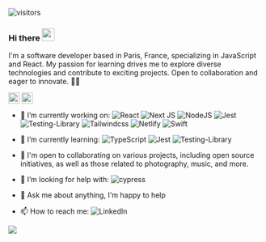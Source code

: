 ![visitors](https://visitor-badge.laobi.icu/badge?page_id=BFlorian91)

### Hi there <img src="https://media.giphy.com/media/hvRJCLFzcasrR4ia7z/giphy.gif" width="25px">

I'm a software developer based in Paris, France, specializing in JavaScript and React. My passion for learning drives me to explore diverse technologies and contribute to exciting projects. Open to collaboration and eager to innovate. 🚀🌟


[<img src="https://raw.githubusercontent.com/hussainweb/hussainweb/main/icons/instagram.png" height="22px" align="center" alt="Follow me on Instagram" title="Follow me on Instagram"/>](https://www.instagram.com/fb.visual/)
[<img src="https://raw.githubusercontent.com/peterthehan/peterthehan/master/assets/linkedin.png" height="22px" align="center" alt="contact me" title="Contact me on Linkedin">](https://www.linkedin.com/in/florianbeaumont/)

- 🔭 I’m currently working on: ![React](https://img.shields.io/badge/react-%2320232a.svg?style=for-the-badge&logo=react&logoColor=%2361DAFB) ![Next JS](https://img.shields.io/badge/Next-black?style=for-the-badge&logo=next.js&logoColor=white) ![NodeJS](https://img.shields.io/badge/node.js-6DA55F?style=for-the-badge&logo=node.js&logoColor=white) ![Jest](https://img.shields.io/badge/-jest-%23C21325?style=for-the-badge&logo=jest&logoColor=white) ![Testing-Library](https://img.shields.io/badge/-TestingLibrary-%23E33332?style=for-the-badge&logo=testing-library&logoColor=white) ![Tailwindcss](https://img.shields.io/badge/Tailwind_CSS-38B2AC?style=for-the-badge&logo=tailwind-css&logoColor=white) ![Netlify](https://img.shields.io/badge/netlify-%23000000.svg?style=for-the-badge&logo=netlify&logoColor=#00C7B7) ![Swift](https://img.shields.io/badge/Swift-FA7343?style=for-the-badge&logo=swift&logoColor=white)

- 🌱 I’m currently learning: ![TypeScript](https://img.shields.io/badge/typescript-%23007ACC.svg?style=for-the-badge&logo=typescript&logoColor=white) ![Jest](https://img.shields.io/badge/-jest-%23C21325?style=for-the-badge&logo=jest&logoColor=white) ![Testing-Library](https://img.shields.io/badge/-TestingLibrary-%23E33332?style=for-the-badge&logo=testing-library&logoColor=white)

- 👯 I'm open to collaborating on various projects, including open source initiatives, as well as those related to photography, music, and more.

- 🤔 I’m looking for help with:  ![cypress](https://img.shields.io/badge/-cypress-%23E5E5E5?style=for-the-badge&logo=cypress&logoColor=058a5e)

- 💬 Ask me about anything, I'm happy to help

- 📫 How to reach me: ![LinkedIn](https://img.shields.io/badge/linkedin-%230077B5.svg?style=for-the-badge&logo=linkedin&logoColor=white)

<img src="https://github-readme-stats.vercel.app/api?username=BFlorian91&show_icons=true&theme=gotham">
